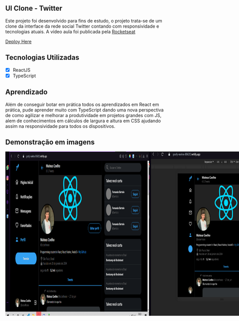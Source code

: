 ## UI Clone - Twitter

Este projeto foi desenvolvido para fins de estudo, o projeto trata-se de um clone da interface da rede social Twitter contando com responsividade e tecnologias atuais. A vídeo aula foi publicada pela [Rocketseat](https://www.youtube.com/watch?v=K-8z_4xvT3o)

[Deploy Here](https://bit.ly/twitter-clone-react)

## Tecnologias Utilizadas

- [X] ReactJS
- [X] TypeScript

## Aprendizado

Além de conseguir botar em prática todos os aprendizados em React em prática, pude aprender muito com TypeScript dando uma nova perspectiva de como agilizar e melhorar a produtividade em projetos grandes com JS, alem de conhecimentos em cálculos de largura e altura em CSS ajudando assim na responsividade para todos os dispositivos.

## Demonstração em imagens

<div style="display: flex;">
  <img alt="GIT" title="GIT" src="/ims/download.png" width="450px" heigth:"450px" />
  <img alt="GIT" title="GIT" src="/ims/download2.png" width="450px" heigth:"450px" />
  <img alt="GIT" title="GIT" src="/ims/download3.png" width="250px" />
</div>
